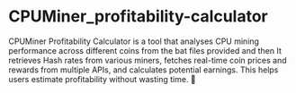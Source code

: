 # CPUMiner_profitability-calculator
CPUMiner Profitability Calculator is a tool that analyses CPU mining performance across different coins from the bat files provided and then It retrieves Hash rates from various miners, fetches real-time coin prices and rewards from multiple APIs, and calculates potential earnings. This helps users estimate profitability without wasting time. 🚀
